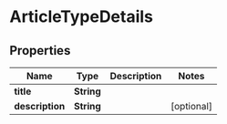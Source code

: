 

# ArticleTypeDetails

## Properties

Name | Type | Description | Notes
------------ | ------------- | ------------- | -------------
**title** | **String** |  | 
**description** | **String** |  |  [optional]




